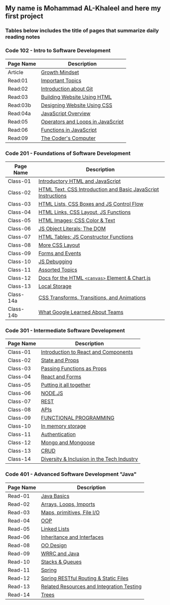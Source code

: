 ## **My name is Mohammad AL-Khaleel and here my first project**

### **Tables below includes the title of pages that summarize daily reading notes**
       
       
### **Code 102 - Intro to Software Development**

| **Page Name** | **Description** |
| -----------   | --------------- |
| Article       |[Growth Mindset](https://malkhaleel88.github.io/reading-notes/Article)                   |
| Read:01       |[Important Topics](https://malkhaleel88.github.io/reading-notes/Read:01)                 |
| Read:02       |[Introduction about Git](https://malkhaleel88.github.io/reading-notes/Read:02)           |
| Read:03       |[Building Website Using HTML](https://malkhaleel88.github.io/reading-notes/Read:03)      |
| Read:03b      |[Designing Website Using CSS](https://malkhaleel88.github.io/reading-notes/Read:03b)     |
| Read:04a      |[JavaScript Overview](https://malkhaleel88.github.io/reading-notes/Read:04a)             |
| Read:05       |[Operators and Loops in JavaScript](https://malkhaleel88.github.io/reading-notes/Read:05)|
| Read:06       |[Functions in JavaScript](https://malkhaleel88.github.io/reading-notes/Read:06)          |
| Read:09       |[The Coder's Computer](https://malkhaleel88.github.io/reading-notes/Read:09)             |




### **Code 201 - Foundations of Software Development**

| **Page Name**   | **Description** |
| -----------     | --------------- |
| Class-01        |[Introductory HTML and JavaScript](https://malkhaleel88.github.io/reading-notes/Class-01)|
| Class-02        |[HTML Text, CSS Introduction and Basic JavaScript Instructions](https://malkhaleel88.github.io/reading-notes/Class-02)|
| Class-03        |[HTML Lists, CSS Boxes and JS Control Flow](https://malkhaleel88.github.io/reading-notes/Class-03)|
| Class-04        |[HTML Links, CSS Layout, JS Functions](https://malkhaleel88.github.io/reading-notes/Class-04)|
| Class-05        |[HTML Images; CSS Color & Text](https://malkhaleel88.github.io/reading-notes/Class-05)|
| Class-06        |[JS Object Literals; The DOM](https://malkhaleel88.github.io/reading-notes/Class-06)|
| Class-07        |[HTML Tables; JS Constructor Functions](https://malkhaleel88.github.io/reading-notes/Class-07)|
| Class-08        |[More CSS Layout](https://malkhaleel88.github.io/reading-notes/Class-08)|
| Class-09        |[Forms and Events](https://malkhaleel88.github.io/reading-notes/Class-09)|
| Class-10        |[JS Debugging](https://malkhaleel88.github.io/reading-notes/Class-10)|
| Class-11        |[Assorted Topics](https://malkhaleel88.github.io/reading-notes/Class-11)|
| Class-12        |[Docs for the HTML `<canvas>` Element & Chart.js](https://malkhaleel88.github.io/reading-notes/Class-12)|
| Class-13        |[Local Storage](https://malkhaleel88.github.io/reading-notes/Class-13)|
| Class-14a       |[CSS Transforms, Transitions, and Animations](https://malkhaleel88.github.io/reading-notes/Class-14a)|
| Class-14b       |[What Google Learned About Teams](https://malkhaleel88.github.io/reading-notes/Class-14b)|




### **Code 301 - Intermediate Software Development**

| **Page Name**   | **Description** |
| -----------     | --------------- |
| Class-01        |[Introduction to React and Components](https://malkhaleel88.github.io/reading-notes/Reading-01)|
| Class-02        |[State and Props](https://malkhaleel88.github.io/reading-notes/Reading-02)|
| Class-03        |[Passing Functions as Props](https://malkhaleel88.github.io/reading-notes/Reading-03)|
| Class-04        |[React and Forms](https://malkhaleel88.github.io/reading-notes/Reading-04)|
| Class-05        |[Putting it all together](https://malkhaleel88.github.io/reading-notes/Reading-05)|
| Class-06        |[NODE.JS](https://malkhaleel88.github.io/reading-notes/Reading-06)|
| Class-07        |[REST](https://malkhaleel88.github.io/reading-notes/Reading-07)|
| Class-08        |[APIs](https://malkhaleel88.github.io/reading-notes/Reading-08)|
| Class-09        |[FUNCTIONAL PROGRAMMING](https://malkhaleel88.github.io/reading-notes/Reading-09)|
| Class-10        |[In memory storage](https://malkhaleel88.github.io/reading-notes/Reading-10)|
| Class-11        |[Authentication](https://malkhaleel88.github.io/reading-notes/Reading-11)|
| Class-12        |[Mongo and Mongoose](https://malkhaleel88.github.io/reading-notes/Reading-12)|
| Class-13        |[CRUD](https://malkhaleel88.github.io/reading-notes/Reading-13)|
| Class-14        |[Diversity & Inclusion in the Tech Industry](https://malkhaleel88.github.io/reading-notes/Reading-14)|




### **Code 401 - Advanced Software Development "Java"**

| **Page Name**   | **Description** |
| -----------     | --------------- |
| Read-01        |[Java Basics](https://malkhaleel88.github.io/reading-notes/Read-01)|
| Read-02        |[Arrays, Loops, Imports](https://malkhaleel88.github.io/reading-notes/Read-02)|
| Read-03        |[Maps, primitives, File I/O](https://malkhaleel88.github.io/reading-notes/Read-03)|
| Read-04        |[OOP](https://malkhaleel88.github.io/reading-notes/Read-04)|
| Read-05        |[Linked Lists](https://malkhaleel88.github.io/reading-notes/Read-05)|
| Read-06        |[Inheritance and Interfaces](https://malkhaleel88.github.io/reading-notes/Read-06)|
| Read-08        |[OO Design](https://malkhaleel88.github.io/reading-notes/Read-08)|
| Read-09        |[WRRC and Java](https://malkhaleel88.github.io/reading-notes/Read-09)|
| Read-10        |[Stacks & Queues](https://malkhaleel88.github.io/reading-notes/Read-10)|
| Read-11        |[Spring](https://malkhaleel88.github.io/reading-notes/Read-11)|
| Read-12        |[Spring RESTful Routing & Static Files](https://malkhaleel88.github.io/reading-notes/Read-12)|
| Read-13        |[Related Resources and Integration Testing](https://malkhaleel88.github.io/reading-notes/Read-13)|
| Read-14        |[Trees](https://malkhaleel88.github.io/reading-notes/Read-14)|